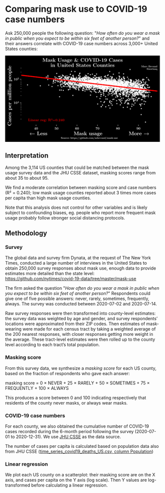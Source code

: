 # Comparing mask use to COVID-19 case numbers

Ask 250,000 people the following question: "*How often do you wear a mask in public when you expect to be within six feet of another person?*" and their answers correlate with COVID-19 case numbers across 3,000+ United States counties:

![Comparing mask use to COVID-19 case numbers](chart.png)

## Interpretation

Among the 3,114 US counties that could be matched between the mask usage survey data and the JHU CSSE dataset, masking scores range from about 35 to about 95.

We find a moderate correlation between masking score and case numbers (R² = 0.240); low mask usage counties reported about 3 times more cases per capita than high mask usage counties.

Note that this analysis does not control for other variables and is likely subject to confounding biases, eg. people who report more frequent mask usage probably follow stronger social distancing protocols.

## Methodology

### Survey

The global data and survey firm Dynata, at the request of The New York Times, conducted a large number of interviews in the United States to obtain 250,000 survey responses about mask use, enough data to provide estimates more detailed than the state level: https://github.com/nytimes/covid-19-data/tree/master/mask-use

The firm asked the question "*How often do you wear a mask in public when you expect to be within six feet of another person?*" Respondents could give one of five possible answers: never, rarely, sometimes, frequently, always. The survey was conducted between 2020-07-02 and 2020-07-14.

Raw survey responses were then transformed into county-level estimates: the survey data was weighted by age and gender, and survey respondents’ locations were approximated from their ZIP codes. Then estimates of mask-wearing were made for each census tract by taking a weighted average of the 200 nearest responses, with closer responses getting more weight in the average. These tract-level estimates were then rolled up to the county level according to each tract’s total population.

### Masking score

From this survey data, we synthesize a *masking score* for each US county, based on the fraction of respondents who gave each answer:

  masking score = 0 × NEVER + 25 × RARELY + 50 × SOMETIMES + 75 × FREQUENTLY + 100 × ALWAYS

This produces a score between 0 and 100 indicating respectively that residents of the county never masks, or always wear masks.

### COVID-19 case numbers

For each county, we also obtained the cumulative number of COVID-19 cases recorded during the 6-month period following the survey (2020-07-01 to 2020-12-31). We use [JHU CSSE](https://github.com/CSSEGISandData/COVID-19) as the data source.

The number of cases per capita is calculated based on population data also from JHU CSSE ([time_series_covid19_deaths_US.csv, column Population](https://github.com/CSSEGISandData/COVID-19/blob/master/csse_covid_19_data/csse_covid_19_time_series/time_series_covid19_deaths_US.csv))

### Linear regression

We plot each US county on a scatterplot: their masking score are on the X axis, and cases per capita on the Y axis (log scale). Then Y values are log-transformed before calculating a linear regression.

